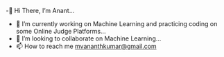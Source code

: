 -👋 Hi There, I’m Anant...
- 🔭 I’m currently working on Machine Learning and practicing coding on some Online Judge Platforms...
- 👬 I’m looking to collaborate on Machine Learning...
- 📫 How to reach me mvananthkumar@gmail.com

<!--
**Unbeknownstguy/Unbeknownstguy** is a ✨ _special_ ✨ repository because its `README.md` (this file) appears on your GitHub profile.

Here are some ideas to get you started:



<!---
- 💬 Ask me about ...
- 📫 How to reach me: ...
- 😄 Pronouns: ...
- 🌱 I’m currently learning Machine Learning...

--->
